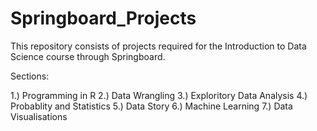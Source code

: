 # Springboard_Projects

This repository consists of projects required for the Introduction to Data Science course through Springboard.

Sections:

1.) Programming in R
2.) Data Wrangling
3.) Exploritory Data Analysis
4.) Probablity and Statistics
5.) Data Story
6.) Machine Learning
7.) Data Visualisations 
